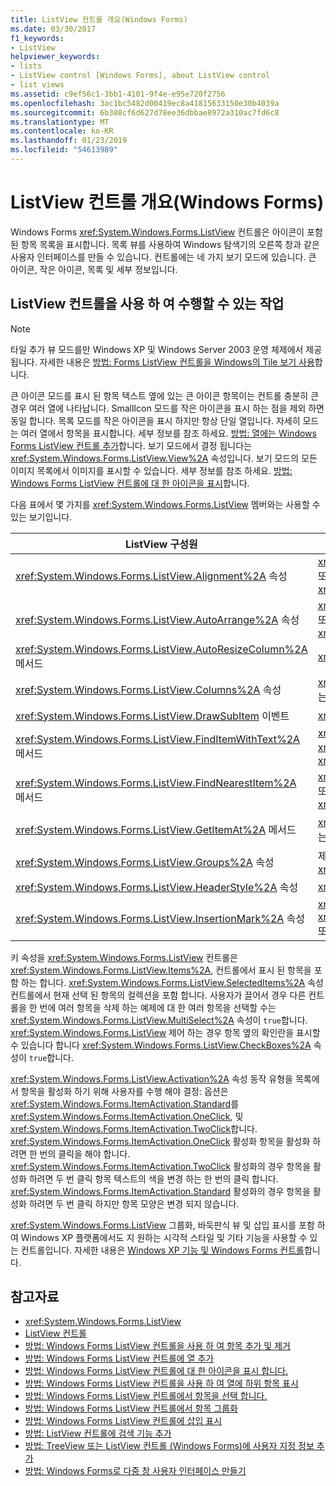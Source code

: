 ```yaml
---
title: ListView 컨트롤 개요(Windows Forms)
ms.date: 03/30/2017
f1_keywords:
- ListView
helpviewer_keywords:
- lists
- ListView control [Windows Forms], about ListView control
- list views
ms.assetid: c9ef56c1-3bb1-4101-9f4e-e95e720f2756
ms.openlocfilehash: 3ac1bc5482d00419ec8a41815633150e30b4039a
ms.sourcegitcommit: 6b308cf6d627d78ee36dbbae8972a310ac7fd6c8
ms.translationtype: MT
ms.contentlocale: ko-KR
ms.lasthandoff: 01/23/2019
ms.locfileid: "54613989"
---
```

# <a name="listview-control-overview-windows-forms"></a>ListView 컨트롤 개요(Windows Forms)
Windows Forms <xref:System.Windows.Forms.ListView> 컨트롤은 아이콘이 포함된 항목 목록을 표시합니다. 목록 뷰를 사용하여 Windows 탐색기의 오른쪽 창과 같은 사용자 인터페이스를 만들 수 있습니다. 컨트롤에는 네 가지 보기 모드에 있습니다. 큰 아이콘, 작은 아이콘, 목록 및 세부 정보입니다.  
  
## <a name="what-you-can-do-with-the-listview-control"></a>ListView 컨트롤을 사용 하 여 수행할 수 있는 작업  
  
> [!NOTE]
>  타일 추가 뷰 모드를만 Windows XP 및 Windows Server 2003 운영 체제에서 제공 됩니다. 자세한 내용은 [방법: Forms ListView 컨트롤을 Windows의 Tile 보기 사용](../../../../docs/framework/winforms/controls/how-to-enable-tile-view-in-a-windows-forms-listview-control.md)합니다.  
  
 큰 아이콘 모드를 표시 된 항목 텍스트 옆에 있는 큰 아이콘 항목이는 컨트롤 충분히 큰 경우 여러 열에 나타납니다. SmallIcon 모드를 작은 아이콘을 표시 하는 점을 제외 하면 동일 합니다. 목록 모드를 작은 아이콘을 표시 하지만 항상 단일 열입니다. 자세히 모드는 여러 열에서 항목을 표시합니다. 세부 정보를 참조 하세요. [방법: 열에는 Windows Forms ListView 컨트롤 추가](../../../../docs/framework/winforms/controls/how-to-add-columns-to-the-windows-forms-listview-control.md)합니다. 보기 모드에서 결정 됩니다는 <xref:System.Windows.Forms.ListView.View%2A> 속성입니다. 보기 모드의 모든 이미지 목록에서 이미지를 표시할 수 있습니다. 세부 정보를 참조 하세요. [방법: Windows Forms ListView 컨트롤에 대 한 아이콘을 표시](../../../../docs/framework/winforms/controls/how-to-display-icons-for-the-windows-forms-listview-control.md)합니다.  
  
 다음 표에서 몇 가지를 <xref:System.Windows.Forms.ListView> 멤버와는 사용할 수 있는 보기입니다.  
  
|ListView 구성원|보기|  
|---------------------|----------|  
|<xref:System.Windows.Forms.ListView.Alignment%2A> 속성|<xref:System.Windows.Forms.View.SmallIcon> 또는 <xref:System.Windows.Forms.View.LargeIcon>|  
|<xref:System.Windows.Forms.ListView.AutoArrange%2A> 속성|<xref:System.Windows.Forms.View.SmallIcon> 또는 <xref:System.Windows.Forms.View.LargeIcon>|  
|<xref:System.Windows.Forms.ListView.AutoResizeColumn%2A> 메서드|<xref:System.Windows.Forms.View.Details>|  
|<xref:System.Windows.Forms.ListView.Columns%2A> 속성|<xref:System.Windows.Forms.View.Details> 또는 <xref:System.Windows.Forms.View.Tile>|  
|<xref:System.Windows.Forms.ListView.DrawSubItem> 이벤트|<xref:System.Windows.Forms.View.Details>|  
|<xref:System.Windows.Forms.ListView.FindItemWithText%2A> 메서드|<xref:System.Windows.Forms.View.Details>, <xref:System.Windows.Forms.View.List>또는 <xref:System.Windows.Forms.View.Tile>|  
|<xref:System.Windows.Forms.ListView.FindNearestItem%2A> 메서드|<xref:System.Windows.Forms.View.SmallIcon> 또는 <xref:System.Windows.Forms.View.LargeIcon>|  
|<xref:System.Windows.Forms.ListView.GetItemAt%2A> 메서드|<xref:System.Windows.Forms.View.Details> 또는 <xref:System.Windows.Forms.View.Tile>|  
|<xref:System.Windows.Forms.ListView.Groups%2A> 속성|제외한 모든 보기 <xref:System.Windows.Forms.View.List>|  
|<xref:System.Windows.Forms.ListView.HeaderStyle%2A> 속성|<xref:System.Windows.Forms.View.Details>.|  
|<xref:System.Windows.Forms.ListView.InsertionMark%2A> 속성|<xref:System.Windows.Forms.View.LargeIcon>, <xref:System.Windows.Forms.View.SmallIcon>또는 <xref:System.Windows.Forms.View.Tile>|  
  
 키 속성을 <xref:System.Windows.Forms.ListView> 컨트롤은 <xref:System.Windows.Forms.ListView.Items%2A>, 컨트롤에서 표시 된 항목을 포함 하는 합니다. <xref:System.Windows.Forms.ListView.SelectedItems%2A> 속성 컨트롤에서 현재 선택 된 항목의 컬렉션을 포함 합니다. 사용자가 끌어서 경우 다른 컨트롤을 한 번에 여러 항목을 삭제 하는 예제에 대 한 여러 항목을 선택할 수는 <xref:System.Windows.Forms.ListView.MultiSelect%2A> 속성이 `true`합니다. <xref:System.Windows.Forms.ListView> 제어 하는 경우 항목 옆의 확인란을 표시할 수 있습니다 합니다 <xref:System.Windows.Forms.ListView.CheckBoxes%2A> 속성이 `true`합니다.  
  
 <xref:System.Windows.Forms.ListView.Activation%2A> 속성 동작 유형을 목록에서 항목을 활성화 하기 위해 사용자를 수행 해야 결정: 옵션은 <xref:System.Windows.Forms.ItemActivation.Standard>를 <xref:System.Windows.Forms.ItemActivation.OneClick>, 및 <xref:System.Windows.Forms.ItemActivation.TwoClick>합니다. <xref:System.Windows.Forms.ItemActivation.OneClick> 활성화 항목을 활성화 하려면 한 번의 클릭을 해야 합니다. <xref:System.Windows.Forms.ItemActivation.TwoClick> 활성화의 경우 항목을 활성화 하려면 두 번 클릭 항목 텍스트의 색을 변경 하는 한 번의 클릭 합니다. <xref:System.Windows.Forms.ItemActivation.Standard> 활성화의 경우 항목을 활성화 하려면 두 번 클릭 하지만 항목 모양은 변경 되지 않습니다.  
  
 <xref:System.Windows.Forms.ListView> 그룹화, 바둑판식 뷰 및 삽입 표시를 포함 하 여 Windows XP 플랫폼에서도 지 원하는 시각적 스타일 및 기타 기능을 사용할 수 있는 컨트롤입니다. 자세한 내용은 [Windows XP 기능 및 Windows Forms 컨트롤](https://msdn.microsoft.com/library/bc7fab94-fce9-4bf1-a8ad-a5837c91c3c0)합니다.  
  
## <a name="see-also"></a>참고자료
- <xref:System.Windows.Forms.ListView>
- [ListView 컨트롤](../../../../docs/framework/winforms/controls/listview-control-windows-forms.md)
- [방법: Windows Forms ListView 컨트롤을 사용 하 여 항목 추가 및 제거](../../../../docs/framework/winforms/controls/how-to-add-and-remove-items-with-the-windows-forms-listview-control.md)
- [방법: Windows Forms ListView 컨트롤에 열 추가](../../../../docs/framework/winforms/controls/how-to-add-columns-to-the-windows-forms-listview-control.md)
- [방법: Windows Forms ListView 컨트롤에 대 한 아이콘을 표시 합니다.](../../../../docs/framework/winforms/controls/how-to-display-icons-for-the-windows-forms-listview-control.md)
- [방법: Windows Forms ListView 컨트롤을 사용 하 여 열에 하위 항목 표시](../../../../docs/framework/winforms/controls/how-to-display-subitems-in-columns-with-the-windows-forms-listview-control.md)
- [방법: Windows Forms ListView 컨트롤에서 항목을 선택 합니다.](../../../../docs/framework/winforms/controls/how-to-select-an-item-in-the-windows-forms-listview-control.md)
- [방법: Windows Forms ListView 컨트롤에서 항목 그룹화](../../../../docs/framework/winforms/controls/how-to-group-items-in-a-windows-forms-listview-control.md)
- [방법: Windows Forms ListView 컨트롤에 삽입 표시](../../../../docs/framework/winforms/controls/how-to-display-an-insertion-mark-in-a-windows-forms-listview-control.md)
- [방법: ListView 컨트롤에 검색 기능 추가](../../../../docs/framework/winforms/controls/how-to-add-search-capabilities-to-a-listview-control.md)
- [방법: TreeView 또는 ListView 컨트롤 (Windows Forms)에 사용자 지정 정보 추가](../../../../docs/framework/winforms/controls/add-custom-information-to-a-treeview-or-listview-control-wf.md)
- [방법: Windows Forms로 다중 창 사용자 인터페이스 만들기](../../../../docs/framework/winforms/controls/how-to-create-a-multipane-user-interface-with-windows-forms.md)
